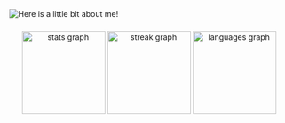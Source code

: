 <img src="https://github.com/DouglasLiebl/DouglasLiebl/blob/main/output.gif" alt="Here is a little bit about me!">


###

<div align="center">
  <img src="https://github-readme-stats.vercel.app/api?username=module-Douglas&hide_title=false&hide_rank=false&show_icons=true&include_all_commits=true&count_private=true&disable_animations=false&theme=catppuccin_mocha&locale=en&hide_border=true" height="150" alt="stats graph"  />
  <img src="https://streak-stats.demolab.com?user=module-Douglas&locale=en&mode=daily&theme=catppuccin_mocha&hide_border=true&border_radius=5" height="150" alt="streak graph"  />
  <img src="https://github-readme-stats.vercel.app/api/top-langs?username=module-Douglas&locale=en&hide_title=false&layout=compact&card_width=320&langs_count=6&theme=catppuccin_mocha&hide_border=true" height="150" alt="languages graph"  />
</div>
